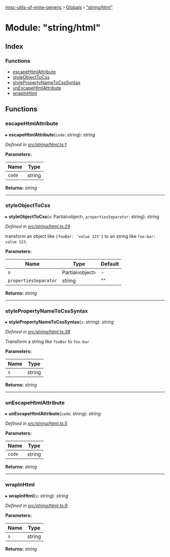 [misc-utils-of-mine-generic](../README.md) › [Globals](../globals.md) › ["string/html"](_string_html_.md)

# Module: "string/html"

## Index

### Functions

* [escapeHtmlAttribute](_string_html_.md#escapehtmlattribute)
* [styleObjectToCss](_string_html_.md#styleobjecttocss)
* [stylePropertyNameToCssSyntax](_string_html_.md#stylepropertynametocsssyntax)
* [unEscapeHtmlAttribute](_string_html_.md#unescapehtmlattribute)
* [wrapInHtml](_string_html_.md#wrapinhtml)

## Functions

###  escapeHtmlAttribute

▸ **escapeHtmlAttribute**(`code`: string): *string*

*Defined in [src/string/html.ts:1](https://github.com/cancerberoSgx/misc-utils-of-mine/blob/6fdfb9c/misc-utils-of-mine-generic/src/string/html.ts#L1)*

**Parameters:**

Name | Type |
------ | ------ |
`code` | string |

**Returns:** *string*

___

###  styleObjectToCss

▸ **styleObjectToCss**(`o`: Partial‹object›, `propertiesSeparator`: string): *string*

*Defined in [src/string/html.ts:29](https://github.com/cancerberoSgx/misc-utils-of-mine/blob/6fdfb9c/misc-utils-of-mine-generic/src/string/html.ts#L29)*

transform an object like `{fooBar: 'value 123'}` to an string like `foo-bar: value 123`.

**Parameters:**

Name | Type | Default |
------ | ------ | ------ |
`o` | Partial‹object› | - |
`propertiesSeparator` | string | "" |

**Returns:** *string*

___

###  stylePropertyNameToCssSyntax

▸ **stylePropertyNameToCssSyntax**(`s`: string): *string*

*Defined in [src/string/html.ts:38](https://github.com/cancerberoSgx/misc-utils-of-mine/blob/6fdfb9c/misc-utils-of-mine-generic/src/string/html.ts#L38)*

Transform a string like `fooBar` to `foo-bar`

**Parameters:**

Name | Type |
------ | ------ |
`s` | string |

**Returns:** *string*

___

###  unEscapeHtmlAttribute

▸ **unEscapeHtmlAttribute**(`code`: string): *string*

*Defined in [src/string/html.ts:5](https://github.com/cancerberoSgx/misc-utils-of-mine/blob/6fdfb9c/misc-utils-of-mine-generic/src/string/html.ts#L5)*

**Parameters:**

Name | Type |
------ | ------ |
`code` | string |

**Returns:** *string*

___

###  wrapInHtml

▸ **wrapInHtml**(`s`: string): *string*

*Defined in [src/string/html.ts:9](https://github.com/cancerberoSgx/misc-utils-of-mine/blob/6fdfb9c/misc-utils-of-mine-generic/src/string/html.ts#L9)*

**Parameters:**

Name | Type |
------ | ------ |
`s` | string |

**Returns:** *string*
